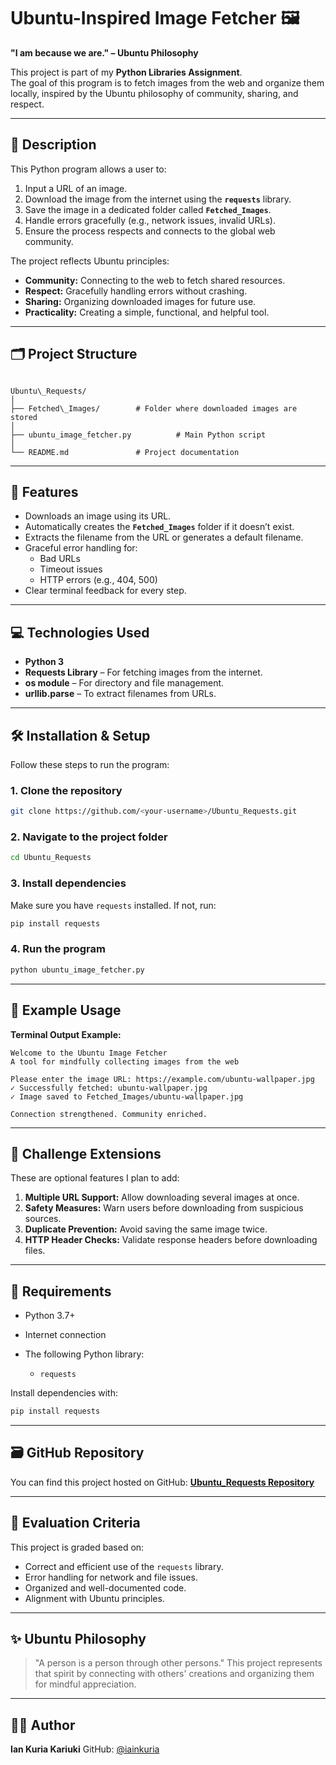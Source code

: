 # Ubuntu-Inspired Image Fetcher 🖼️

**"I am because we are." – Ubuntu Philosophy**

This project is part of my **Python Libraries Assignment**.  
The goal of this program is to fetch images from the web and organize them locally, inspired by the Ubuntu philosophy of community, sharing, and respect.

---

## 📖 Description
This Python program allows a user to:
1. Input a URL of an image.
2. Download the image from the internet using the **`requests`** library.
3. Save the image in a dedicated folder called **`Fetched_Images`**.
4. Handle errors gracefully (e.g., network issues, invalid URLs).
5. Ensure the process respects and connects to the global web community.

The project reflects Ubuntu principles:
- **Community:** Connecting to the web to fetch shared resources.  
- **Respect:** Gracefully handling errors without crashing.  
- **Sharing:** Organizing downloaded images for future use.  
- **Practicality:** Creating a simple, functional, and helpful tool.  

---

## 🗂️ Project Structure
```

Ubuntu\_Requests/
│
├── Fetched\_Images/        # Folder where downloaded images are stored
│
├── ubuntu_image_fetcher.py          # Main Python script
│
└── README.md               # Project documentation

````

---

## 🚀 Features
- Downloads an image using its URL.
- Automatically creates the **`Fetched_Images`** folder if it doesn’t exist.
- Extracts the filename from the URL or generates a default filename.
- Graceful error handling for:
  - Bad URLs
  - Timeout issues
  - HTTP errors (e.g., 404, 500)
- Clear terminal feedback for every step.

---

## 💻 Technologies Used
- **Python 3**
- **Requests Library** – For fetching images from the internet.
- **os module** – For directory and file management.
- **urllib.parse** – To extract filenames from URLs.

---

## 🛠️ Installation & Setup
Follow these steps to run the program:

### **1. Clone the repository**
```bash
git clone https://github.com/<your-username>/Ubuntu_Requests.git
````

### **2. Navigate to the project folder**

```bash
cd Ubuntu_Requests
```

### **3. Install dependencies**

Make sure you have `requests` installed. If not, run:

```bash
pip install requests
```

### **4. Run the program**

```bash
python ubuntu_image_fetcher.py
```

---

## 📝 Example Usage

**Terminal Output Example:**

```
Welcome to the Ubuntu Image Fetcher
A tool for mindfully collecting images from the web

Please enter the image URL: https://example.com/ubuntu-wallpaper.jpg
✓ Successfully fetched: ubuntu-wallpaper.jpg
✓ Image saved to Fetched_Images/ubuntu-wallpaper.jpg

Connection strengthened. Community enriched.
```

---

## 🧪 Challenge Extensions

These are optional features I plan to add:

1. **Multiple URL Support:** Allow downloading several images at once.
2. **Safety Measures:** Warn users before downloading from suspicious sources.
3. **Duplicate Prevention:** Avoid saving the same image twice.
4. **HTTP Header Checks:** Validate response headers before downloading files.

---

## 📌 Requirements

* Python 3.7+
* Internet connection
* The following Python library:

  * `requests`

Install dependencies with:

```bash
pip install requests
```

---

## 🗃️ GitHub Repository

You can find this project hosted on GitHub:
[**Ubuntu\_Requests Repository**](https://github.com/<your-username>/Ubuntu_Requests)

---

## 🧭 Evaluation Criteria

This project is graded based on:

* Correct and efficient use of the `requests` library.
* Error handling for network and file issues.
* Organized and well-documented code.
* Alignment with Ubuntu principles.

---

## ✨ Ubuntu Philosophy

> "A person is a person through other persons."
> This project represents that spirit by connecting with others' creations and organizing them for mindful appreciation.

---

## 🧑‍💻 Author

**Ian Kuria Kariuki**
GitHub: [@iainkuria](https://github.com/iainkuria)
